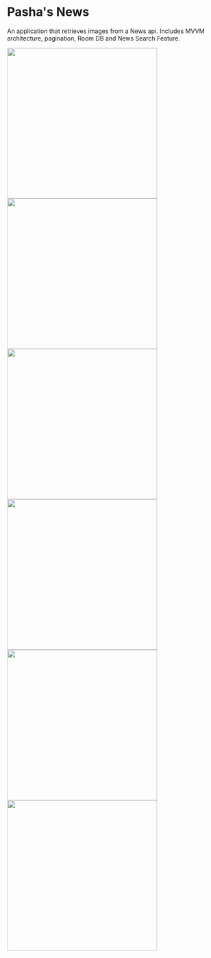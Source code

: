 # Pasha's News

An application that retrieves images from a News api. Includes MVVM architecture, pagination, Room DB and News Search Feature.



<img src="docsImages/1.jpg" width="350">
<img src="docsImages/2.jpg" width="350">
<img src="docsImages/3.jpg" width="350">
<img src="docsImages/4.jpg" width="350">
<img src="docsImages/5.jpg" width="350">
<img src="docsImages/6.jpg" width="350">
